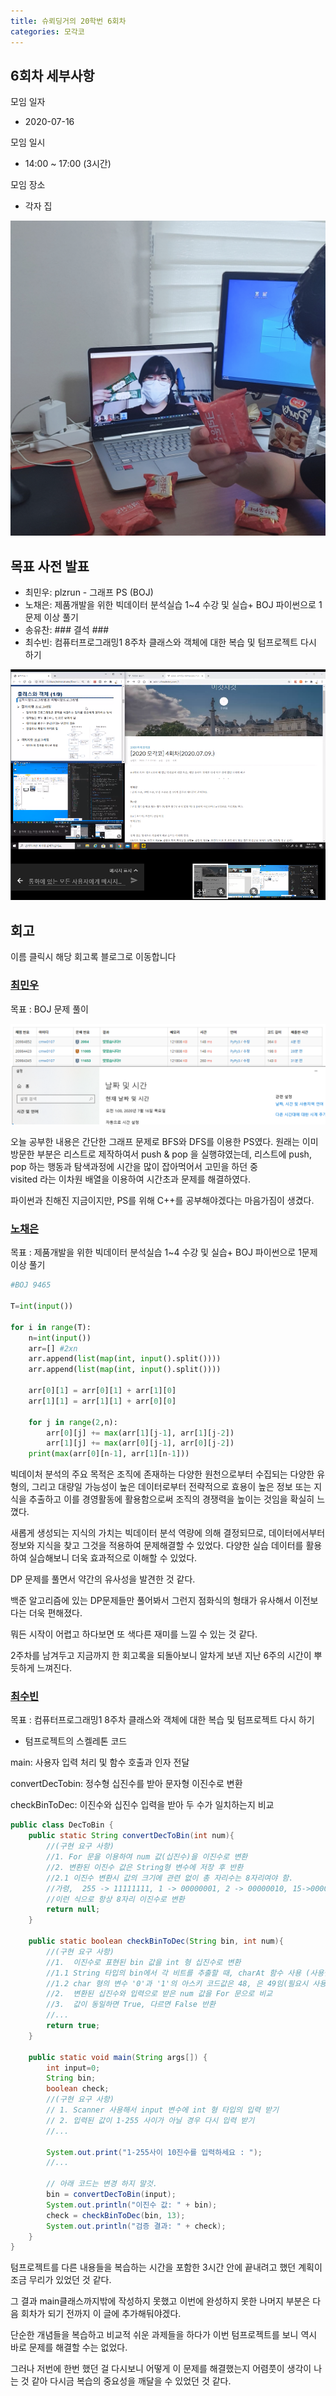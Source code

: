 ```yaml
---
title: 슈뢰딩거의 20학번 6회차
categories: 모각코
---
```


<!-- 6 -> 회차 -->

## 6회차 세부사항

모임 일자
- 2020-07-16

모임 일시
- 14:00 ~ 17:00 (3시간)

모임 장소
- 각자 집

<!-- 다과 사진 HERE -->
![다과사진0](\images\2020-07-16\다과사진.jpg)

## 목표 사전 발표

* 최민우: plzrun - 그래프 PS (BOJ)
* 노채은: 제품개발을 위한 빅데이터 분석실습 1~4 수강 및 실습+ BOJ 파이썬으로 1문제 이상 풀기
* 송유찬: ###       결석      ###
* 최수빈: 컴퓨터프로그래밍1 8주차 클래스와 객체에 대한 복습 및 텀프로젝트 다시 하기

<!-- 공부 사진 HERE -->
![공부사진0](\images\2020-07-16\공부사진.png)

## 회고
이름 클릭시 해당 회고록 블로그로 이동합니다

### [최민우](https://dandalf.tistory.com/21)

목표 : BOJ 문제 풀이

![공부사진0](\images\2020-07-16\최민우_백준.png)

오늘 공부한 내용은 간단한 그래프 문제로 BFS와 DFS를 이용한 PS였다.
원래는 이미 방문한 부분은 리스트로 제작하여서 push & pop 을 실행햐였는데, 리스트에 push, pop 하는 행동과 탐색과정에 시간을 많이 잡아먹어서 고민을 하던 중  
visited 라는 이차원 배열을 이용하여 시간초과 문제를 해결하였다.

파이썬과 친해진 지금이지만, PS를 위해 C++를 공부해야겠다는 마음가짐이 생겼다.


### [노채은](https://cleo-n.tistory.com/8)

목표 : 제품개발을 위한 빅데이터 분석실습 1~4 수강 및 실습+ BOJ 파이썬으로 1문제 이상 풀기

```python
#BOJ 9465

T=int(input())

for i in range(T):
	n=int(input())
	arr=[] #2xn
	arr.append(list(map(int, input().split())))
	arr.append(list(map(int, input().split())))
	
	arr[0][1] = arr[0][1] + arr[1][0]
	arr[1][1] = arr[1][1] + arr[0][0]
	
	for j in range(2,n):
		arr[0][j] += max(arr[1][j-1], arr[1][j-2])
		arr[1][j] += max(arr[0][j-1], arr[0][j-2])
	print(max(arr[0][n-1], arr[1][n-1]))
```

빅데이처 분석의 주요 목적은 조직에 존재하는 다양한 원천으로부터 수집되는 다양한 유형의, 그리고 대량일 가능성이 높은 데이터로부터 전략적으로 효용이 높은 정보 또는 지식을 추출하고 이를 경영활동에 활용함으로써 조직의 경쟁력을 높이는 것임을 확실히 느꼈다.

새롭게 생성되는 지식의 가치는 빅데이터 분석 역량에 의해 결정되므로, 데이터에서부터 정보와 지식을 찾고 그것을 적용하여 문제해결할 수 있었다. 다양한 실습 데이터를 활용하여 실습해보니 더욱 효과적으로 이해할 수 있었다.

DP 문제를 풀면서 약간의 유사성을 발견한 것 같다.

백준 알고리즘에 있는 DP문제들만 풀어봐서 그런지 점화식의 형태가 유사해서 이전보다는 더욱 편해졌다.

뭐든 시작이 어렵고 하다보면 또 색다른 재미를 느낄 수 있는 것 같다.

2주차를 남겨두고 지금까지 한 회고록을 되돌아보니 알차게 보낸 지난 6주의 시간이 뿌듯하게 느껴진다.


### [최수빈](https://subin-choe.tistory.com/6)

목표 : 컴퓨터프로그래밍1 8주차 클래스와 객체에 대한 복습 및 텀프로젝트 다시 하기

* 텀프로젝트의 스켈레톤 코드

main: 사용자 입력 처리 및 함수 호출과 인자 전달

convertDecTobin: 정수형 십진수를 받아 문자형 이진수로 변환

checkBinToDec: 이진수와 십진수 입력을 받아 두 수가 일치하는지 비교

```java
public class DecToBin { 
	public static String convertDecToBin(int num){
		//(구현 요구 사항)
		//1. For 문을 이용하여 num 값(십진수)을 이진수로 변환
		//2. 변환된 이진수 값은 String형 변수에 저장 후 반환
		//2.1 이진수 변환시 값의 크기에 관련 없이 총 자리수는 8자리여야 함.
		//가령,  255 -> 11111111, 1 -> 00000001, 2 -> 00000010, 15->00001111
		//이런 식으로 항상 8자리 이진수로 변환
		return null;
	}
 
	public static boolean checkBinToDec(String bin, int num){
		//(구현 요구 사항)  
		//1.  이진수로 표현된 bin 값을 int 형 십진수로 변환
		//1.1 String 타입의 bin에서 각 비트를 추출할 때, charAt 함수 사용 (사용법은 구글링)
		//1.2 char 형의 변수 '0'과 '1'의 아스키 코드값은 48, 은 49임(필요시 사용)
		//2.  변환된 십진수와 입력으로 받은 num 값을 For 문으로 비교
		//3.  값이 동일하면 True, 다르면 False 반환
		//...
		return true;
	}
 
	public static void main(String args[]) {
		int input=0;
		String bin;
		boolean check;
		//(구현 요구 사항)
		// 1. Scanner 사용해서 input 변수에 int 형 타입의 입력 받기
		// 2. 입력된 값이 1-255 사이가 아닐 경우 다시 입력 받기
		//...
		
		System.out.print("1-255사이 10진수를 입력하세요 : ");
		//...
		
		// 아래 코드는 변경 하지 말것.
		bin = convertDecToBin(input);
		System.out.println("이진수 값: " + bin);
		check = checkBinToDec(bin, 13);
		System.out.println("검증 결과: " + check);  
	}
} 
```

텀프로젝트를 다른 내용들을 복습하는 시간을 포함한 3시간 안에 끝내려고 했던 계획이 조금 무리가 있었던 것 같다.

그 결과 main클래스까지밖에 작성하지 못했고 이번에 완성하지 못한 나머지 부분은 다음 회차가 되기 전까지 이 글에 추가해둬야겠다.

단순한 개념들을 복습하고 비교적 쉬운 과제들을 하다가 이번 텀프로젝트를 보니 역시 바로 문제를 해결할 수는 없었다.

그러나 저번에 한번 했던 걸 다시보니 어떻게 이 문제를 해결했는지 어렴풋이 생각이 나는 것 같아 다시금 복습의 중요성을 깨달을 수 있었던 것 같다.